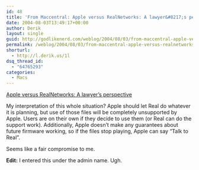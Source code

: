 ```yaml
---
id: 48
title: 'From Maccentral: Apple versus RealNetworks: A lawyer&#8217;s perspective'
date: 2004-08-03T13:49:17+00:00
author: Derik
layout: single
guid: http://godlikenerd.com/weblog/2004/08/03/from-maccentral-apple-versus-realnetworks-a-lawyers-perspective/
permalink: /weblog/2004/08/03/from-maccentral-apple-versus-realnetworks-a-lawyers-perspective/
shorturl:
  - http://l.derik.us/1l
dsq_thread_id:
  - "64765293"
categories:
  - Macs
---
```

[Apple versus RealNetworks: A lawyer&#8217;s perspective](http://maccentral.macworld.com/news/2004/08/03/legal/)

My interpretation of this whole situation? Apple should let Real do whatever it is planning, but use of those files will be completely unsupported by Apple. Users are on their own if they decide to use them (or Real can do the support work). Additionally, Apple doesn&#8217;t make any guarantees about future firmware working, so if the files stop playing, Apple can say &#8220;Talk to Real&#8221;.

Seems like a fair compromise to me.

**Edit:** I entered this under the admin name. Ugh.